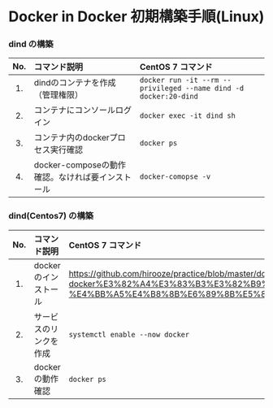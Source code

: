 # Docker in Docker 初期構築手順(Linux)
### dind の構築 
|No.|コマンド説明|CentOS 7 コマンド|
|:---:|:---|:---|
|1.|dindのコンテナを作成（管理権限）|`docker run -it --rm --privileged --name dind -d docker:20-dind`|
|2.|コンテナにコンソールログイン|`docker exec -it dind sh`|
|3.|コンテナ内のdockerプロセス実行確認|`docker ps`|
|4.|docker-composeの動作確認。なければ要インストール|`docker-comopse -v`|

### dind(Centos7) の構築 
|No.|コマンド説明|CentOS 7 コマンド|
|:---:|:---|:---|
|1.|dockerのインストール|https://github.com/hirooze/practice/blob/master/docker/%E5%88%9D%E6%9C%9F%E6%A7%8B%E7%AF%89%E6%89%8B%E9%A0%86.md#1-docker%E3%82%A4%E3%83%B3%E3%82%B9%E3%83%88%E3%83%BC%E3%83%AB-%E4%BB%A5%E4%B8%8B%E6%89%8B%E5%8B%95%E3%82%A4%E3%83%B3%E3%82%B9%E3%83%88%E3%83%BC%E3%83%AB%E6%89%8B%E9%A0%86|
|2.|サービスのリンクを作成|`systemctl enable --now docker`|
|3.|dockerの動作確認|`docker ps`|
